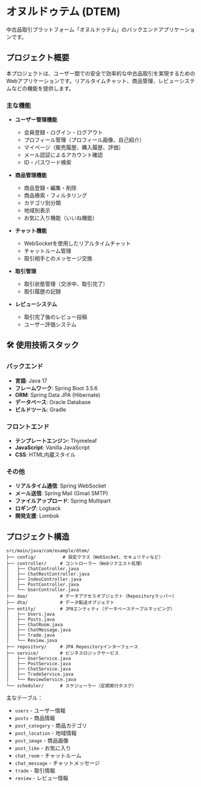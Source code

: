 # オヌルドゥテム (DTEM)

中古品取引プラットフォーム「オヌルドゥテム」のバックエンドアプリケーションです。

## プロジェクト概要

本プロジェクトは、ユーザー間での安全で効率的な中古品取引を実現するためのWebアプリケーションです。リアルタイムチャット、商品管理、レビューシステムなどの機能を提供します。

### 主な機能

- **ユーザー管理機能**
  - 会員登録・ログイン・ログアウト
  - プロフィール管理（プロフィール画像、自己紹介）
  - マイページ（販売履歴、購入履歴、評価）
  - メール認証によるアカウント確認
  - ID・パスワード検索

- **商品管理機能**
  - 商品登録・編集・削除
  - 商品検索・フィルタリング
  - カテゴリ別分類
  - 地域別表示
  - お気に入り機能（いいね機能）

- **チャット機能**
  - WebSocketを使用したリアルタイムチャット
  - チャットルーム管理
  - 取引相手とのメッセージ交換

- **取引管理**
  - 取引状態管理（交渉中、取引完了）
  - 取引履歴の記録

- **レビューシステム**
  - 取引完了後のレビュー投稿
  - ユーザー評価システム

## 🛠️ 使用技術スタック

### バックエンド
- **言語**: Java 17
- **フレームワーク**: Spring Boot 3.5.6
- **ORM**: Spring Data JPA (Hibernate)
- **データベース**: Oracle Database
- **ビルドツール**: Gradle

### フロントエンド
- **テンプレートエンジン**: Thymeleaf
- **JavaScript**: Vanilla JavaScript
- **CSS**: HTML内蔵スタイル

### その他
- **リアルタイム通信**: Spring WebSocket
- **メール送信**: Spring Mail (Gmail SMTP)
- **ファイルアップロード**: Spring Multipart
- **ロギング**: Logback
- **開発支援**: Lombok

## プロジェクト構造

```
src/main/java/com/example/dtem/
├── config/          # 設定クラス（WebSocket、セキュリティなど）
├── controller/     # コントローラー（Webリクエスト処理）
│   ├── ChatController.java
│   ├── ChatRestController.java
│   ├── IndexController.java
│   ├── PostController.java
│   └── UserController.java
├── dao/            # データアクセスオブジェクト（Repositoryラッパー）
├── dto/            # データ転送オブジェクト
├── entity/         # JPAエンティティ（データベーステーブルマッピング）
│   ├── Users.java
│   ├── Posts.java
│   ├── ChatRoom.java
│   ├── ChatMessage.java
│   ├── Trade.java
│   └── Review.java
├── repository/     # JPA Repositoryインターフェース
├── service/        # ビジネスロジックサービス
│   ├── UserService.java
│   ├── PostService.java
│   ├── ChatService.java
│   ├── TradeService.java
│   └── ReviewService.java
└── scheduler/      # スケジューラー（定期実行タスク）
```

主なテーブル：

- `users` - ユーザー情報
- `posts` - 商品情報
- `post_category` - 商品カテゴリ
- `post_location` - 地域情報
- `post_image` - 商品画像
- `post_like` - お気に入り
- `chat_room` - チャットルーム
- `chat_message` - チャットメッセージ
- `trade` - 取引情報
- `review` - レビュー情報


